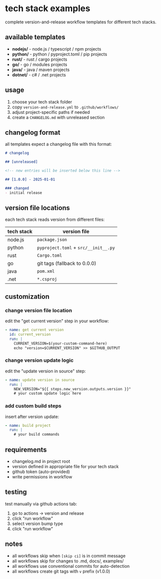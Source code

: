 # tech stack examples

complete version-and-release workflow templates for different tech stacks.

## available templates

- **nodejs/** - node.js / typescript / npm projects
- **python/** - python / pyproject.toml / pip projects
- **rust/** - rust / cargo projects
- **go/** - go / modules projects
- **java/** - java / maven projects
- **dotnet/** - c# / .net projects

## usage

1. choose your tech stack folder
2. copy `version-and-release.yml` to `.github/workflows/`
3. adjust project-specific paths if needed
4. create a `CHANGELOG.md` with unreleased section

## changelog format

all templates expect a changelog file with this format:

```markdown
# changelog

## [unreleased]

<!-- new entries will be inserted below this line -->

## [1.0.0] - 2025-01-01

### changed
- initial release
```

## version file locations

each tech stack reads version from different files:

| tech stack | version file |
|-----------|--------------|
| node.js | `package.json` |
| python | `pyproject.toml` + `src/__init__.py` |
| rust | `Cargo.toml` |
| go | git tags (fallback to 0.0.0) |
| java | `pom.xml` |
| .net | `*.csproj` |

## customization

### change version file location

edit the "get current version" step in your workflow:

```yaml
- name: get current version
  id: current_version
  run: |
    CURRENT_VERSION=$(your-custom-command-here)
    echo "version=$CURRENT_VERSION" >> $GITHUB_OUTPUT
```

### change version update logic

edit the "update version in source" step:

```yaml
- name: update version in source
  run: |
    NEW_VERSION="${{ steps.new_version.outputs.version }}"
    # your custom update logic here
```

### add custom build steps

insert after version update:

```yaml
- name: build project
  run: |
    # your build commands
```

## requirements

- changelog.md in project root
- version defined in appropriate file for your tech stack
- github token (auto-provided)
- write permissions in workflow

## testing

test manually via github actions tab:
1. go to actions → version and release
2. click "run workflow"
3. select version bump type
4. click "run workflow"

## notes

- all workflows skip when `[skip ci]` is in commit message
- all workflows skip for changes to .md, docs/, examples/
- all workflows use conventional commits for auto-detection
- all workflows create git tags with `v` prefix (v1.0.0)
